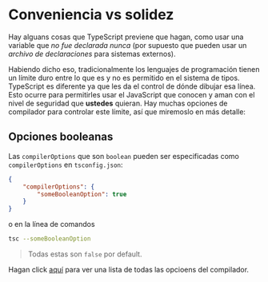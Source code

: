# Conveniencia vs solidez

Hay alguans cosas que TypeScript previene que hagan, como usar una variable que *no fue declarada nunca* (por supuesto que pueden usar un *archivo de declaraciones* para sistemas externos).

Habiendo dicho eso, tradicionalmente los lenguajes de programación tienen un límite duro entre lo que es y no es permitido en el sistema de tipos. TypeScript es diferente ya que les da el control de dónde dibujar esa línea. Esto ocurre para permitirles usar el JavaScript que conocen y aman con el nivel de seguridad que **ustedes** quieran. Hay muchas opciones de compilador para controlar este límite, así que miremoslo en más detalle:

## Opciones booleanas

Las `compilerOptions` que son `boolean` pueden ser especificadas como `compilerOptions` en `tsconfig.json`:

```json
{
    "compilerOptions": {
        "someBooleanOption": true
    }
}
```

o en la línea de comandos

```sh
tsc --someBooleanOption
```

> Todas estas son `false` por default.

Hagan click [aquí](https://www.typescriptlang.org/docs/handbook/compiler-options.html) para ver una lista de todas las opcioens del compilador.
